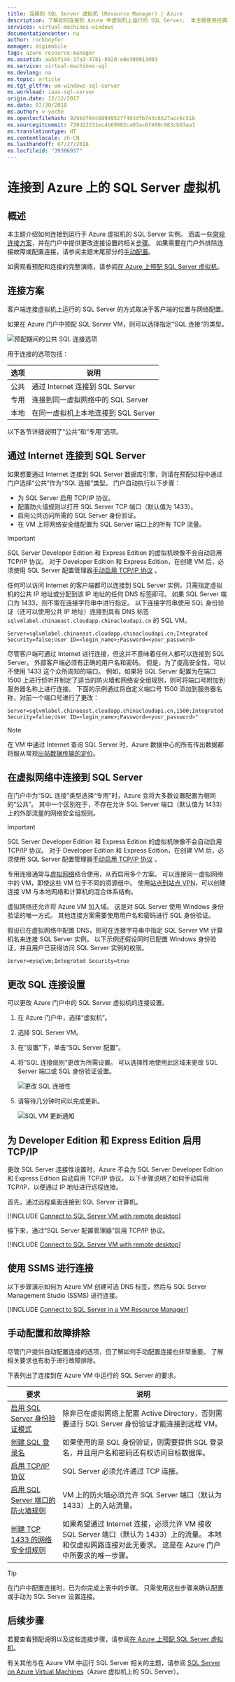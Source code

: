 ```yaml
---
title: 连接到 SQL Server 虚拟机 (Resource Manager) | Azure
description: 了解如何连接到 Azure 中虚拟机上运行的 SQL Server。 本主题使用经典部署模型。 方案根据网络配置和客户端位置的不同而异。
services: virtual-machines-windows
documentationcenter: na
author: rockboyfor
manager: digimobile
tags: azure-resource-manager
ms.assetid: aa5bf144-37a3-4781-892d-e0e300913d03
ms.service: virtual-machines-sql
ms.devlang: na
ms.topic: article
ms.tgt_pltfrm: vm-windows-sql-server
ms.workload: iaas-sql-server
origin.date: 12/12/2017
ms.date: 07/30/2018
ms.author: v-yeche
ms.openlocfilehash: 929bd764c689d9527f493dfb743c6527acc6c51b
ms.sourcegitcommit: 720d22231ec4b69082ca03ac0f400c983cb03aa1
ms.translationtype: HT
ms.contentlocale: zh-CN
ms.lasthandoff: 07/27/2018
ms.locfileid: "39306937"
---
```

# <a name="connect-to-a-sql-server-virtual-machine-on-azure"></a>连接到 Azure 上的 SQL Server 虚拟机

## <a name="overview"></a>概述

本主题介绍如何连接到运行于 Azure 虚拟机的 SQL Server 实例。 涵盖一些[常规连接方案](#connection-scenarios)，并在门户中提供更改连接设置的相关[步骤](#change)。 如果需要在门户外排除连接故障或配置连接，请参阅主题末尾部分的[手动配置](#manual)。 

如需观看预配和连接的完整演练，请参阅[在 Azure 上预配 SQL Server 虚拟机](virtual-machines-windows-portal-sql-server-provision.md)。

## <a name="connection-scenarios"></a>连接方案

客户端连接虚拟机上运行的 SQL Server 的方式取决于客户端的位置与网络配置。

如果在 Azure 门户中预配 SQL Server VM，则可以选择指定“SQL 连接”的类型。

![预配期间的公共 SQL 连接选项](./media/virtual-machines-windows-sql-connect/sql-vm-portal-connectivity.png)

用于连接的选项包括：

| 选项 | 说明 |
|---|---|
| 公共 | 通过 Internet 连接到 SQL Server |
| 专用 | 连接到同一虚拟网络中的 SQL Server |
| 本地 | 在同一虚拟机上本地连接到 SQL Server | 

以下各节详细说明了“公共”和“专用”选项。

## <a name="connect-to-sql-server-over-the-internet"></a>通过 Internet 连接到 SQL Server

如果想要通过 Internet 连接到 SQL Server 数据库引擎，则请在预配过程中通过门户选择“公共”作为“SQL 连接”类型。 门户自动执行以下步骤：

* 为 SQL Server 启用 TCP/IP 协议。
* 配置防火墙规则以打开 SQL Server TCP 端口（默认值为 1433）。
* 启用公共访问所需的 SQL Server 身份验证。
* 在 VM 上将网络安全组配置为 SQL Server 端口上的所有 TCP 流量。

> [!IMPORTANT]
> SQL Server Developer Edition 和 Express Edition 的虚拟机映像不会自动启用 TCP/IP 协议。 对于 Developer Edition 和 Express Edition，在创建 VM 后，必须使用 SQL Server 配置管理器[手动启用 TCP/IP 协议](#manualtcp) 。

任何可以访问 Internet 的客户端都可以连接到 SQL Server 实例，只需指定虚拟机的公共 IP 地址或分配到该 IP 地址的任何 DNS 标签即可。 如果 SQL Server 端口为 1433，则不需在连接字符串中进行指定。 以下连接字符串使用 SQL 身份验证（还可以使用公共 IP 地址）连接到具有 DNS 标签 `sqlvmlabel.chinaeast.cloudapp.chinacloudapi.cn` 的 SQL VM。

```
Server=sqlvmlabel.chinaeast.cloudapp.chinacloudapi.cn;Integrated Security=false;User ID=<login_name>;Password=<your_password>
```

尽管客户端可通过 Internet 进行连接，但这并不意味着任何人都可以连接到 SQL Server。 外部客户端必须有正确的用户名和密码。 但是，为了提高安全性，可以不使用 1433 这个众所周知的端口。 例如，如果将 SQL Server 配置为在端口 1500 上进行侦听并制定了适当的防火墙和网络安全组规则，则可将端口号附加到服务器名称上进行连接。 下面的示例通过将自定义端口号 1500 添加到服务器名称，对前一个端口号进行了更改：

```
Server=sqlvmlabel.chinaeast.cloudapp.chinacloudapi.cn,1500;Integrated Security=false;User ID=<login_name>;Password=<your_password>"
```

> [!NOTE]
> 在 VM 中通过 Internet 查询 SQL Server 时，Azure 数据中心的所有传出数据都将服从常规[出站数据传输的定价](https://www.azure.cn/pricing/details/data-transfer/)。

## <a name="connect-to-sql-server-within-a-virtual-network"></a>在虚拟网络中连接到 SQL Server

在门户中为“SQL 连接”类型选择“专用”时，Azure 会将大多数设置配置为相同的“公共”。 其中一个区别在于，不存在允许 SQL Server 端口（默认值为 1433）上的外部流量的网络安全组规则。

> [!IMPORTANT]
> SQL Server Developer Edition 和 Express Edition 的虚拟机映像不会自动启用 TCP/IP 协议。 对于 Developer Edition 和 Express Edition，在创建 VM 后，必须使用 SQL Server 配置管理器[手动启用 TCP/IP 协议](#manualtcp) 。

专用连接通常与[虚拟网络](../../../virtual-network/virtual-networks-overview.md)结合使用，从而启用多个方案。 可以连接同一虚拟网络中的 VM，即使这些 VM 位于不同的资源组中。 使用[站点到站点 VPN](../../../vpn-gateway/vpn-gateway-howto-site-to-site-resource-manager-portal.md)，可以创建连接 VM 与本地网络和计算机的混合体系结构。

虚拟网络还允许将 Azure VM 加入域。 这是对 SQL Server 使用 Windows 身份验证的唯一方式。 其他连接方案需要使用用户名和密码进行 SQL 身份验证。

假设已在虚拟网络中配置 DNS，则可在连接字符串中指定 SQL Server VM 计算机名来连接 SQL Server 实例。 以下示例还假设同时已配置 Windows 身份验证，并且用户已获得访问 SQL Server 实例的权限。

```
Server=mysqlvm;Integrated Security=true
```

<a name="change"></a>
##  <a name="change-sql-connectivity-settings"></a>更改 SQL 连接设置

可以更改 Azure 门户中的 SQL Server 虚拟机的连接设置。

1. 在 Azure 门户中，选择“虚拟机”。

2. 选择 SQL Server VM。

3. 在“设置”下，单击“SQL Server 配置”。

4. 将“SQL 连接级别”更改为所需设置。 可以选择性地使用此区域来更改 SQL Server 端口或 SQL 身份验证设置。

   ![更改 SQL 连接性](./media/virtual-machines-windows-sql-connect/sql-vm-portal-connectivity-change.png)

5. 请等待几分钟时间以完成更新。

   ![SQL VM 更新通知](./media/virtual-machines-windows-sql-connect/sql-vm-updating-notification.png)

<a name="manualtcp"></a>
##  <a name="enable-tcpip-for-developer-and-express-editions"></a>为 Developer Edition 和 Express Edition 启用 TCP/IP

更改 SQL Server 连接性设置时，Azure 不会为 SQL Server Developer Edition 和 Express Edition 自动启用 TCP/IP 协议。 以下步骤说明了如何手动启用 TCP/IP，以便通过 IP 地址进行远程连接。

首先，通过远程桌面连接到 SQL Server 计算机。

[!INCLUDE [Connect to SQL Server VM with remote desktop](../../../../includes/virtual-machines-sql-server-remote-desktop-connect.md)]

接下来，通过“SQL Server 配置管理器”启用 TCP/IP 协议。

[!INCLUDE [Connect to SQL Server VM with remote desktop](../../../../includes/virtual-machines-sql-server-connection-tcp-protocol.md)]

## <a name="connect-with-ssms"></a>使用 SSMS 进行连接

以下步骤演示如何为 Azure VM 创建可选 DNS 标签，然后与 SQL Server Management Studio (SSMS) 进行连接。

[!INCLUDE [Connect to SQL Server in a VM Resource Manager](../../../../includes/virtual-machines-sql-server-connection-steps-resource-manager.md)]

<a name="manual"></a>
##  <a name="manual-configuration-and-troubleshooting"></a>手动配置和故障排除

尽管门户提供自动配置连接的选项，但了解如何手动配置连接也非常重要。 了解相关要求也有助于进行故障排除。

下表列出了连接到在 Azure VM 中运行的 SQL Server 的要求。

| 要求 | 说明 |
|---|---|
| [启用 SQL Server 身份验证模式](https://docs.microsoft.com/sql/database-engine/configure-windows/change-server-authentication-mode#SSMSProcedure) | 除非已在虚拟网络上配置 Active Directory，否则需要进行 SQL Server 身份验证才能连接到远程 VM。 |
| [创建 SQL 登录名](https://docs.microsoft.com/sql/relational-databases/security/authentication-access/create-a-login) | 如果使用的是 SQL 身份验证，则需要提供 SQL 登录名，并且用户名和密码还有权访问目标数据库。 |
| [启用 TCP/IP 协议](#manualTCP) | SQL Server 必须允许通过 TCP 连接。 |
| [启用 SQL Server 端口的防火墙规则](https://docs.microsoft.com/sql/database-engine/configure-windows/configure-a-windows-firewall-for-database-engine-access) | VM 上的防火墙必须允许 SQL Server 端口（默认为 1433）上的入站流量。 |
| [创建 TCP 1433 的网络安全组规则](../../../virtual-network/manage-network-security-group.md#create-a-security-rule) | 如果希望通过 Internet 连接，必须允许 VM 接收 SQL Server 端口（默认为 1433）上的流量。 本地和仅虚拟网路连接对此无要求。 这是在 Azure 门户中所要求的唯一步骤。 |

> [!TIP]
> 在门户中配置连接时，已为你完成上表中的步骤。 只需使用这些步骤来确认配置或手动为 SQL Server 设置连接。

## <a name="next-steps"></a>后续步骤

若要查看预配说明以及这些连接步骤，请参阅[在 Azure 上预配 SQL Server 虚拟机](virtual-machines-windows-portal-sql-server-provision.md)。

有关其他与在 Azure VM 中运行 SQL Server 相关的主题，请参阅 [SQL Server on Azure Virtual Machines](virtual-machines-windows-sql-server-iaas-overview.md)（Azure 虚拟机上的 SQL Server）。
<!--Update_Description: wording update, update link -->